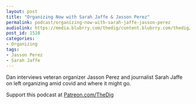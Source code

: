 ```yaml
---
layout: post
title: "Organizing Now with Sarah Jaffe & Jasson Perez"
permalink: podcast/organizing-now-with-sarah-jaffe-jasson-perez
audiolink: https://media.blubrry.com/thedig/content.blubrry.com/thedig/The_Dig-EP_251-SJ-JP.mp3
post_id: 1510
categories: 
- Organizing
tags: 
- Jasson Perez
- Sarah Jaffe
---
```


Dan interviews veteran organizer Jasson Perez and journalist Sarah Jaffe on left organizing amid covid and where it might go.

Support this podcast at 
[Patreon.com/TheDig](https://Patreon.com/TheDig)